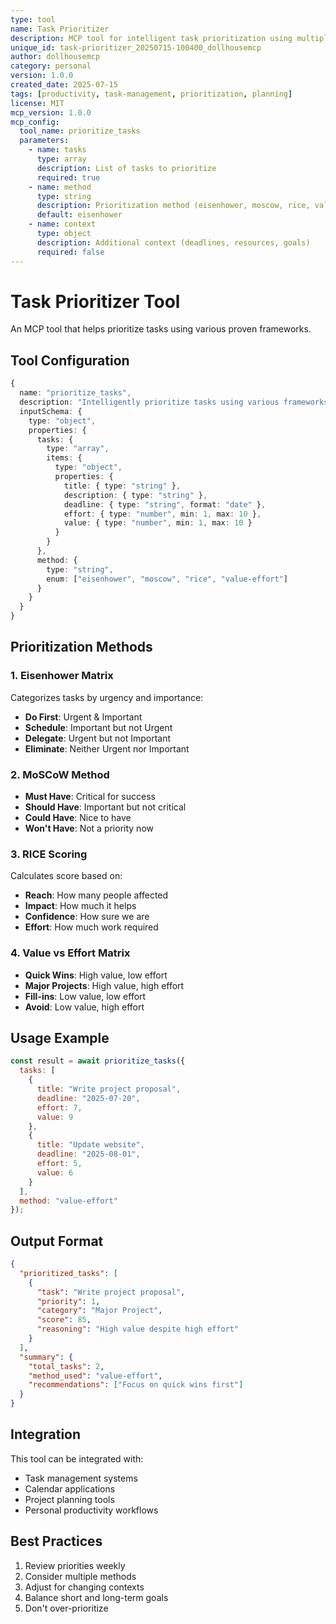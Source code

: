 ```yaml
---
type: tool
name: Task Prioritizer
description: MCP tool for intelligent task prioritization using multiple frameworks
unique_id: task-prioritizer_20250715-100400_dollhousemcp
author: dollhousemcp
category: personal
version: 1.0.0
created_date: 2025-07-15
tags: [productivity, task-management, prioritization, planning]
license: MIT
mcp_version: 1.0.0
mcp_config:
  tool_name: prioritize_tasks
  parameters:
    - name: tasks
      type: array
      description: List of tasks to prioritize
      required: true
    - name: method
      type: string
      description: Prioritization method (eisenhower, moscow, rice, value-effort)
      default: eisenhower
    - name: context
      type: object
      description: Additional context (deadlines, resources, goals)
      required: false
---
```


# Task Prioritizer Tool

An MCP tool that helps prioritize tasks using various proven frameworks.

## Tool Configuration

```typescript
{
  name: "prioritize_tasks",
  description: "Intelligently prioritize tasks using various frameworks",
  inputSchema: {
    type: "object",
    properties: {
      tasks: {
        type: "array",
        items: {
          type: "object",
          properties: {
            title: { type: "string" },
            description: { type: "string" },
            deadline: { type: "string", format: "date" },
            effort: { type: "number", min: 1, max: 10 },
            value: { type: "number", min: 1, max: 10 }
          }
        }
      },
      method: {
        type: "string",
        enum: ["eisenhower", "moscow", "rice", "value-effort"]
      }
    }
  }
}
```

## Prioritization Methods

### 1. Eisenhower Matrix
Categorizes tasks by urgency and importance:
- **Do First**: Urgent & Important
- **Schedule**: Important but not Urgent
- **Delegate**: Urgent but not Important
- **Eliminate**: Neither Urgent nor Important

### 2. MoSCoW Method
- **Must Have**: Critical for success
- **Should Have**: Important but not critical
- **Could Have**: Nice to have
- **Won't Have**: Not a priority now

### 3. RICE Scoring
Calculates score based on:
- **Reach**: How many people affected
- **Impact**: How much it helps
- **Confidence**: How sure we are
- **Effort**: How much work required

### 4. Value vs Effort Matrix
- **Quick Wins**: High value, low effort
- **Major Projects**: High value, high effort
- **Fill-ins**: Low value, low effort
- **Avoid**: Low value, high effort

## Usage Example

```javascript
const result = await prioritize_tasks({
  tasks: [
    {
      title: "Write project proposal",
      deadline: "2025-07-20",
      effort: 7,
      value: 9
    },
    {
      title: "Update website",
      deadline: "2025-08-01",
      effort: 5,
      value: 6
    }
  ],
  method: "value-effort"
});
```

## Output Format

```json
{
  "prioritized_tasks": [
    {
      "task": "Write project proposal",
      "priority": 1,
      "category": "Major Project",
      "score": 85,
      "reasoning": "High value despite high effort"
    }
  ],
  "summary": {
    "total_tasks": 2,
    "method_used": "value-effort",
    "recommendations": ["Focus on quick wins first"]
  }
}
```

## Integration

This tool can be integrated with:
- Task management systems
- Calendar applications
- Project planning tools
- Personal productivity workflows

## Best Practices

1. Review priorities weekly
2. Consider multiple methods
3. Adjust for changing contexts
4. Balance short and long-term goals
5. Don't over-prioritize